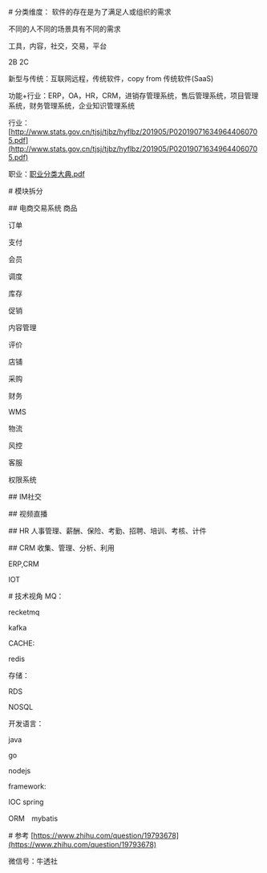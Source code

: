 \# 分类维度：
软件的存在是为了满足人或组织的需求

不同的人不同的场景具有不同的需求

工具，内容，社交，交易，平台

2B 2C

新型与传统：互联网远程，传统软件，copy from 传统软件(SaaS)

功能+行业：ERP，OA，HR，CRM，进销存管理系统，售后管理系统，项目管理系统，财务管理系统，企业知识管理系统

行业：[http://www.stats.gov.cn/tjsj/tjbz/hyflbz/201905/P020190716349644060705.pdf](http://www.stats.gov.cn/tjsj/tjbz/hyflbz/201905/P020190716349644060705.pdf)

职业：[职业分类大典.pdf](https://www.yuque.com/attachments/yuque/0/2020/pdf/290656/1598608682286-ade9a7a0-bfaf-4aea-a21f-e886869aa0f2.pdf?\_lake\_card=%7B%22src%22%3A%22https%3A%2F%2Fwww.yuque.com%2Fattachments%2Fyuque%2F0%2F2020%2Fpdf%2F290656%2F1598608682286-ade9a7a0-bfaf-4aea-a21f-e886869aa0f2.pdf%22%2C%22name%22%3A%22%E8%81%8C%E4%B8%9A%E5%88%86%E7%B1%BB%E5%A4%A7%E5%85%B8.pdf%22%2C%22size%22%3A213046%2C%22type%22%3A%22application%2Fpdf%22%2C%22ext%22%3A%22pdf%22%2C%22status%22%3A%22done%22%2C%22uid%22%3A%221598608682779-0%22%2C%22progress%22%3A%7B%22percent%22%3A99%7D%2C%22percent%22%3A0%2C%22id%22%3A%22REBAZ%22%2C%22card%22%3A%22file%22%7D)

\# 模块拆分

\## 电商交易系统
商品

订单

支付

会员

调度

库存

促销

内容管理

评价

店铺

采购

财务

WMS

物流

风控

客服

权限系统

\## IM社交

\## 视频直播

\## HR
人事管理、薪酬、保险、考勤、招聘、培训、考核、计件

\## CRM
收集、管理、分析、利用

ERP,CRM

IOT

\# 技术视角
MQ：

recketmq

kafka

CACHE:

redis

存储：

RDS

NOSQL

开发语言：

java

go

nodejs

framework:

IOC spring

ORM　mybatis

\# 参考
[https://www.zhihu.com/question/19793678](https://www.zhihu.com/question/19793678)

微信号：牛透社